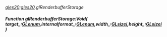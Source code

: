 _[gles20](../../modules/gles20/gles20-module.md):[gles20](../../modules/gles20/gles20-module.md).glRenderbufferStorage_
##### Function glRenderbufferStorage:Void( target_:[GLenum](../../modules/gles20/gles20-glenum.md),internalformat_:[GLenum](../../modules/gles20/gles20-glenum.md),width_:[GLsizei](../../modules/gles20/gles20-glsizei.md),height_:[GLsizei](../../modules/gles20/gles20-glsizei.md) )
